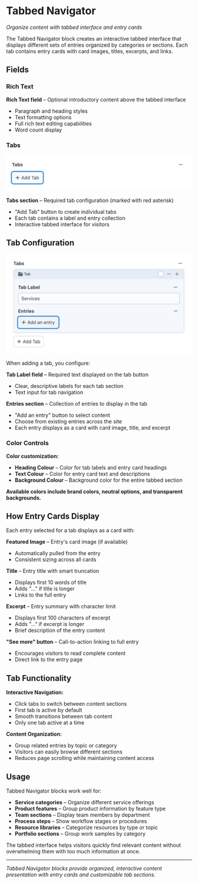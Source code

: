 # Tabbed Navigator

*Organize content with tabbed interface and entry cards*

The Tabbed Navigator block creates an interactive tabbed interface that displays different sets of entries organized by categories or sections. Each tab contains entry cards with card images, titles, excerpts, and links.

## Fields

### Rich Text

**Rich Text field** – Optional introductory content above the tabbed interface
- Paragraph and heading styles
- Text formatting options
- Full rich text editing capabilities
- Word count display

### Tabs

![Tabs section with "Add Tab" button](./screenshots/090.png)

**Tabs section** – Required tab configuration (marked with red asterisk)
- "Add Tab" button to create individual tabs
- Each tab contains a label and entry collection
- Interactive tabbed interface for visitors

## Tab Configuration

![Tab editing panel showing Tab Label field and Entries section with "Add an entry" button](./screenshots/091.png)

When adding a tab, you configure:

**Tab Label field** – Required text displayed on the tab button
- Clear, descriptive labels for each tab section
- Text input for tab navigation

**Entries section** – Collection of entries to display in the tab
- "Add an entry" button to select content
- Choose from existing entries across the site
- Each entry displays as a card with card image, title, and excerpt

### Color Controls

**Color customization:**
- **Heading Colour** – Color for tab labels and entry card headings
- **Text Colour** – Color for entry card text and descriptions
- **Background Colour** – Background color for the entire tabbed section

**Available colors include brand colors, neutral options, and transparent backgrounds.**

## How Entry Cards Display

Each entry selected for a tab displays as a card with:

**Featured Image** – Entry's card image (if available)
- Automatically pulled from the entry
- Consistent sizing across all cards

**Title** – Entry title with smart truncation
- Displays first 10 words of title
- Adds "..." if title is longer
- Links to the full entry

**Excerpt** – Entry summary with character limit
- Displays first 100 characters of excerpt
- Adds "..." if excerpt is longer
- Brief description of the entry content

**"See more" button** – Call-to-action linking to full entry
- Encourages visitors to read complete content
- Direct link to the entry page

## Tab Functionality

**Interactive Navigation:**
- Click tabs to switch between content sections
- First tab is active by default
- Smooth transitions between tab content
- Only one tab active at a time

**Content Organization:**
- Group related entries by topic or category
- Visitors can easily browse different sections
- Reduces page scrolling while maintaining content access

## Usage

Tabbed Navigator blocks work well for:
- **Service categories** – Organize different service offerings
- **Product features** – Group product information by feature type
- **Team sections** – Display team members by department
- **Process steps** – Show workflow stages or procedures
- **Resource libraries** – Categorize resources by type or topic
- **Portfolio sections** – Group work samples by category

The tabbed interface helps visitors quickly find relevant content without overwhelming them with too much information at once.

---

*Tabbed Navigator blocks provide organized, interactive content presentation with entry cards and customizable tab sections.*